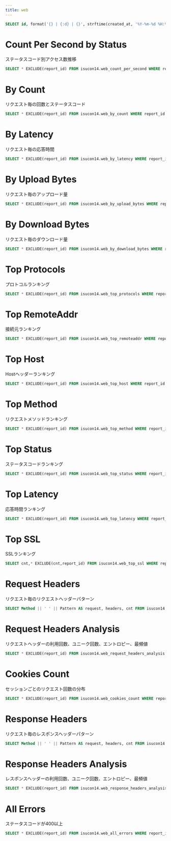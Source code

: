```yaml
---
title: web
---
```


```sql reports
SELECT id, format('{} | {:d} | {}', strftime(created_at, '%Y-%m-%d %H:%M:%S'), score::INTEGER, comment) AS label FROM isucon14.reports ORDER BY id DESC;
```

<Dropdown data={reports} name=report_id value=id label=label title=対象 order="id desc" />

<Checkbox title="initializeを除く" name=without_initialize defaultValue=true />

# Count Per Second by Status

ステータスコード別アクセス数推移

```sql web_count_per_second
SELECT * EXCLUDE(report_id) FROM isucon14.web_count_per_second WHERE report_id = ${inputs.report_id.value} ORDER BY StartTime, Status;
```

<BarChart data={web_count_per_second} x=StartTime y=cnt series=Status />

# By Count

リクエスト毎の回数とステータスコード

```sql web_by_count
SELECT * EXCLUDE(report_id) FROM isucon14.web_by_count WHERE report_id = ${inputs.report_id.value} AND (NOT ${inputs.without_initialize} OR Pattern NOT LIKE '%initialize%') ORDER BY cnt DESC;
```

<DataTable data={web_by_count} rows=50 search=true>
  <Column id=cnt contentType=colorscale />
  <Column id=1xx contentType=colorscale />
  <Column id=2xx contentType=colorscale />
  <Column id=3xx contentType=colorscale />
  <Column id=4xx contentType=colorscale />
  <Column id=5xx contentType=colorscale />
  <Column id=other contentType=colorscale />
  <Column id=Method />
  <Column id=Pattern />
</DataTable>

# By Latency

リクエスト毎の応答時間

```sql web_by_latency
SELECT * EXCLUDE(report_id) FROM isucon14.web_by_latency WHERE report_id = ${inputs.report_id.value} AND (NOT ${inputs.without_initialize} OR Pattern NOT LIKE '%initialize%')
```

<DataTable data={web_by_latency} rows=50 search=true>
  <Column id=cnt contentType=colorscale />
  <Column id=sum contentType=colorscale />
  <Column id=min contentType=colorscale />
  <Column id=avg contentType=colorscale />
  <Column id=p50 contentType=colorscale />
  <Column id=p99 contentType=colorscale />
  <Column id=max contentType=colorscale />
  <Column id=Method />
  <Column id=Pattern />
</DataTable>

# By Upload Bytes

リクエスト毎のアップロード量

```sql web_by_upload_bytes
SELECT * EXCLUDE(report_id) FROM isucon14.web_by_upload_bytes WHERE report_id = ${inputs.report_id.value} AND (NOT ${inputs.without_initialize} OR Pattern NOT LIKE '%initialize%');
```

<DataTable data={web_by_upload_bytes} rows=50 search=true>
  <Column id=cnt contentType=colorscale />
  <Column id=sum contentType=colorscale />
  <Column id=min contentType=colorscale />
  <Column id=avg contentType=colorscale />
  <Column id=p50 contentType=colorscale />
  <Column id=p99 contentType=colorscale />
  <Column id=max contentType=colorscale />
  <Column id=Method />
  <Column id=Pattern />
</DataTable>

# By Download Bytes

リクエスト毎のダウンロード量

```sql web_by_download_bytes
SELECT * EXCLUDE(report_id) FROM isucon14.web_by_download_bytes WHERE report_id = ${inputs.report_id.value} AND (NOT ${inputs.without_initialize} OR Pattern NOT LIKE '%initialize%');
```

<DataTable data={web_by_download_bytes} rows=50 search=true>
  <Column id=cnt contentType=colorscale />
  <Column id=sum contentType=colorscale />
  <Column id=min contentType=colorscale />
  <Column id=avg contentType=colorscale />
  <Column id=p50 contentType=colorscale />
  <Column id=p99 contentType=colorscale />
  <Column id=max contentType=colorscale />
  <Column id=Method />
  <Column id=Pattern />
</DataTable>

# Top Protocols

プロトコルランキング

```sql web_top_protocols
SELECT * EXCLUDE(report_id) FROM isucon14.web_top_protocols WHERE report_id = ${inputs.report_id.value};
```

<DataTable data={web_top_protocols} rows=50 search=true rowNumbers=true>
  <Column id=cnt contentType=bar />
  <Column id=Protocol />
</DataTable>

# Top RemoteAddr

接続元ランキング

```sql web_top_remoteaddr
SELECT * EXCLUDE(report_id) FROM isucon14.web_top_remoteaddr WHERE report_id = ${inputs.report_id.value};
```

<DataTable data={web_top_remoteaddr} rows=50 search=true rowNumbers=true>
  <Column id=cnt contentType=bar />
  <Column id=RemoteAddr />
</DataTable>

# Top Host

Hostヘッダーランキング

```sql web_top_host
SELECT * EXCLUDE(report_id) FROM isucon14.web_top_host WHERE report_id = ${inputs.report_id.value};
```

<DataTable data={web_top_host} rows=50 search=true rowNumbers=true>
  <Column id=cnt contentType=bar />
  <Column id=Host />
</DataTable>

# Top Method

リクエストメソッドランキング

```sql web_top_method
SELECT * EXCLUDE(report_id) FROM isucon14.web_top_method WHERE report_id = ${inputs.report_id.value};
```

<DataTable data={web_top_method} rows=50 search=true rowNumbers=true>
  <Column id=cnt contentType=bar />
  <Column id=Method />
</DataTable>

# Top Status

ステータスコードランキング

```sql web_top_status
SELECT * EXCLUDE(report_id) FROM isucon14.web_top_status WHERE report_id = ${inputs.report_id.value};
```

<DataTable data={web_top_status} rows=50 search=true rowNumbers=true>
  <Column id=cnt contentType=bar />
  <Column id=Status />
</DataTable>

# Top Latency

応答時間ランキング

```sql web_top_latency
SELECT * EXCLUDE(report_id) FROM isucon14.web_top_latency WHERE report_id = ${inputs.report_id.value};
```

<DataTable data={web_top_latency} rows=50 search=true compact=true rowNumbers=true>
  <Column id=rank />
  <Column id=Latency contentType=bar />
  <Column id=Method />
  <Column id=Host />
  <Column id=URL title=Path />
</DataTable>

# Top SSL

SSLランキング

```sql web_top_ssl
SELECT cnt,* EXCLUDE(cnt,report_id) FROM isucon14.web_top_ssl WHERE report_id = ${inputs.report_id.value};
```

<DataTable data={web_top_ssl} rows=50 search=true>
</DataTable>

# Request Headers

リクエスト毎のリクエストヘッダーパターン

```sql web_request_headers
SELECT Method || ' ' || Pattern AS request, headers, cnt FROM isucon14.web_request_headers WHERE report_id = ${inputs.report_id.value} AND (NOT ${inputs.without_initialize} OR Pattern NOT LIKE '%initialize%') ORDER BY Pattern, Method;
```

<DataTable data={web_request_headers} rows=50 groupBy=request accordionRowColor=#f2f2f2 search=true>
  <Column id=headers />
  <Column id=cnt contentType=colorscale />
</DataTable>

# Request Headers Analysis

リクエストヘッダーの利用回数、ユニーク回数、エントロピー、最頻値

```sql web_request_headers_analysis
SELECT * EXCLUDE(report_id) FROM isucon14.web_request_headers_analysis WHERE report_id = ${inputs.report_id.value};
```

<DataTable data={web_request_headers_analysis} rows=50 search=true>
  <Column id=key />
  <Column id=cnt contentType=colorscale />
  <Column id=uniqCnt contentType=colorscale />
  <Column id=entropy contentType=colorscale />
  <Column id=mode />
</DataTable>

# Cookies Count

セッションごとのリクエスト回数の分布

```sql web_cookies_count
SELECT * EXCLUDE(report_id) FROM isucon14.web_cookies_count WHERE report_id = ${inputs.report_id.value};
```

<Histogram
  data={web_cookies_count}
  x=cnt
  xAxisTitle="リクエスト回数"
  yAxisTitle="セッション数"
  yGridlines=false
  xBaseline=false
/>

# Response Headers

リクエスト毎のレスポンスヘッダーパターン

```sql web_response_headers
SELECT Method || ' ' || Pattern AS request, headers, cnt FROM isucon14.web_response_headers WHERE report_id = ${inputs.report_id.value} AND (NOT ${inputs.without_initialize} OR Pattern NOT LIKE '%initialize%') ORDER BY Pattern, Method;
```

<DataTable data={web_response_headers} rows=50 groupBy=request accordionRowColor=#f2f2f2 search=true>
  <Column id=headers />
  <Column id=cnt contentType=colorscale />
</DataTable>

# Response Headers Analysis

レスポンスヘッダーの利用回数、ユニーク回数、エントロピー、最頻値

```sql web_response_headers_analysis
SELECT * EXCLUDE(report_id) FROM isucon14.web_response_headers_analysis WHERE report_id = ${inputs.report_id.value};
```

<DataTable data={web_response_headers_analysis} rows=50 search=true>
  <!-- Column id=cum_pct title="Cum%" contentType=colorscale / -->
  <Column id=key />
  <Column id=cnt contentType=colorscale />
  <Column id=uniqCnt contentType=colorscale />
  <Column id=entropy contentType=colorscale />
  <Column id=mode />
</DataTable>

# All Errors

ステータスコードが400以上

```sql web_all_errors
SELECT * EXCLUDE(report_id) FROM isucon14.web_all_errors WHERE report_id = ${inputs.report_id.value};
```

<DataTable data={web_all_errors} rows=50 search=true>
  <Column id=StartTime fmt="yyyy-mm-dd hh:mm:ss.000" />
  <Column id=Latency contentType=colorscale />
  <Column id=Status />
  <Column id=Method />
  <Column id=Host />
  <Column id=URL />
  <Column id=Error />
</DataTable>
